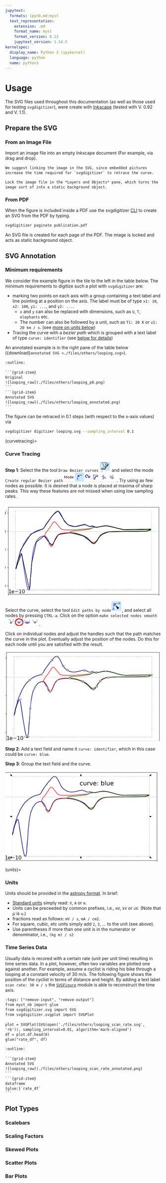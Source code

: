 ```yaml
---
jupytext:
  formats: ipynb,md:myst
  text_representation:
    extension: .md
    format_name: myst
    format_version: 0.13
    jupytext_version: 1.14.5
kernelspec:
  display_name: Python 3 (ipykernel)
  language: python
  name: python3
---
```


Usage
=====

The SVG files used throughout this documentation (as well as those used for testing `svgdigitizer`), were create with [Inkscape](https://inkscape.org/) (tested with V. 0.92 and V. 1.1).

## Prepare the SVG

### From an Image File

Import an image file into an empty Inkscape document (For example, via drag and drop).

```{hint}
We suggest linking the image in the SVG, since embedded pictures increase the time required for `svgdigitizer` to retrace the curve.
```

```{hint}
Lock the image file in the *Layers and Objects* pane, which turns the image sort of into a static background object.
```

### From PDF

When the figure is included inside a PDF use the svgdigitizer [CLI](/cli.md) to create an SVG from the PDF by typing.

```sh
svgdigitizer paginate publication.pdf
```

An SVG file is created for each page of the PDF. The image is locked and acts as static background object.

## SVG Annotation

### Minimum requirements

We consider the example figure in the tile to the left in the table below.
The minimum requirements to digitize such a plot with `svgdigitizer` are:

* marking two points on each axis with a group containing a text label and line pointing at a position on the axis. The label must be of type `x1: 10`, `x2: 100`, `y1: ...`, and `y2: ...`.
  * `x` and `y` can also be replaced with dimensions, such as `U`, `T`, `elephants` etc.
  * The number can also be followed by a unit, such as `T1: 20 K` or `v1: 20 km / s`. (see [more on units below](units))
* Tracing the curve with a *bezier path*  which is grouped with a text label of type `curve: identifier` (see [below for details](curvetracing))

An annotated example is in the right pane of the table below ({download}`annotated SVG <./files/others/looping.svg>`).

````{grid} 2
:outline:

```{grid-item}
Original
![looping_raw](./files/others/looping_p0.png)
```
```{grid-item}
Annotated SVG
![looping_raw](./files/others/looping_annotated.png)
```
````

The figure can be retraced in 0.1 steps (with respect to the x-axis values) via

```sh
svgdigitizer digitizer looping.svg --sampling_interval 0.1
```

(curvetracing)=
### Curve Tracing

**Step 1**: Select the the tool `Draw Bezier curves` ![inkscape_draw_Bezier](./files/images/inkscape_draw_Bezier.png) and select the mode `Create regular Bezier path`![inkscape_Bezier_mode](./files/images/inkscape_Bezier_mode.png). Try using as few nodes as possible. It is desired that a node is placed at maxima of sharp peaks. This way these features are not missed when using low sampling rates.

![inkscape_rough_select](./files/images/inkscape_rough_select.png)

Select the curve, select the tool `Edit paths by node`![inkscape_edit_paths_by_node](./files/images/inkscape_edit_paths_by_node.png), and select all nodes by pressing `CTRL-a`. Click on the option `make selected nodes smooth`![inkscape_node_options](./files/images/inkscape_node_options.png).

Click on individual nodes and adjust the handles such that the path matches the curve in the plot. Eventually adjust the position of the nodes. Do this for each node until you are satisfied with the result.

![inkscape_smoothed_path](files/images/inkscape_smoothed_path.png)

**Step 2**: Add a text field and name it `curve: identifier`, which in this case could be `curve: blue`.

**Step 3**: Group the text field and the curve.

![inkscape_smoothed_path_curve](files/images/inkscape_smoothed_path_curve.png)

(units)=
### Units

Units should be provided in the [astropy format](https://docs.astropy.org/en/stable/units/index.html). In brief:

* [Standard units](https://docs.astropy.org/en/stable/units/standard_units.html) simply read: `V`, `A` or `m`.
* Units can be preceeded by common prefixes, i.e., `mV`, `kV` or `uV`. (Note that $\mu$ is `u`.)
* fractions read as follows: `mV / s`, `mA / cm2`.
* For square, cubic, etc units simply add `2`, `3`, ... to the unit (see above).
* Use parentheses if more than one unit is in the numerator or denominator, i.e., `(kg m) / s2`

### Time Series Data

Usually data is recored with a certain rate (unit per unit time) resulting in time series data. In a plot, however, often two variables are plotted one against another. For example, assume a cyclist is riding his bike through a looping at a constant velocity of 30 m/s. The following figure shows the position of the cyclist in terms of distance and height. By adding a text label `scan rate: 30 m / s` the [`SVGFigure`](api/svgfigure.md) module is able to reconstruct the time axis.

```{code-cell} ipython3
:tags: ["remove-input", "remove-output"]
from myst_nb import glue
from svgdigitizer.svg import SVG
from svgdigitizer.svgplot import SVGPlot

plot = SVGPlot(SVG(open('./files/others/looping_scan_rate.svg', 'rb')), sampling_interval=0.01, algorithm='mark-aligned')
df = plot.df.head(8)
glue("rate_df", df)
```

````{grid} 2
:outline:

```{grid-item}
Annotated SVG
![looping_raw](./files/others/looping_scan_rate_annotated.png)
```
```{grid-item}
dataframe
{glue:}`rate_df`
```
````




<!-- ### Mark axis coordinates and labels

To create a coordinate system, we mark two points on each axis with a text label and a line pointing on the x/y-coordinate. **The text label and the lines must be grouped**.

In the SVG file, by marking two positions on each axis, both the units and the scale of the axis will be extracted.

In the example, the first position on the x-axis will be 0.0 V vs RHE. Add a text label that contains `E1: 0.0 V vs RHE`. Draw a line connecting the text label and the position on the x-axis. Finally **group** the **line** and the **text label**.

Repeat this for positions `E2`, `j1` and `j2`.

````{tab-set}
```{tab-item} CLI
`CLI command`
```

```{tab-item} API
`API code`!
```
````
-->

## Plot Types

### Scalebars

### Scaling Factors

### Skewed Plots

### Scatter Plots

### Bar Plots
